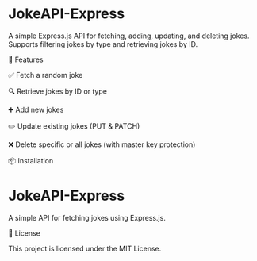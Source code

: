 # JokeAPI-Express
A simple Express.js API for fetching, adding, updating, and deleting jokes. Supports filtering jokes by type and retrieving jokes by ID.

🚀 Features

✅ Fetch a random joke

🔍 Retrieve jokes by ID or type

➕ Add new jokes

✏️ Update existing jokes (PUT & PATCH)

❌ Delete specific or all jokes (with master key protection)

📦 Installation

# JokeAPI-Express  
A simple API for fetching jokes using Express.js.

📜 License

This project is licensed under the MIT License.

